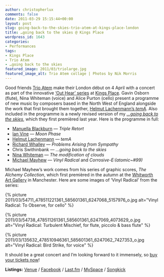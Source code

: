 ```yaml
---
author: christopherlux
comments: false
date: 2011-03-29 15:15:44+00:00
layout: post
slug: going-back-to-the-skies-trio-atem-at-kings-place-london
title: …going back to the skies @ Kings Place
wordpress_id: 1643
categories:
- Performances
tags:
- Kings Place
- Trio Atem
- …going back to the skies
featured_image: 2011/03/triolarge.jpg
featured_image_alt: Trio Atem collage | Photos by Nik Morris
---
```


Good friends [Trio Atem](http://www.myspace.com/trioatem) make their London début on 4 April with a concert as part of the innovative [‘Out Hear’ series](http://www.kingsplace.co.uk/whats-on-book-tickets/out-hear) at [Kings Place](http://www.kingsplace.co.uk/). Gavin Osborn (flute), Nina Whiteman (voice) and Alice Purton (cello) present a programme of new music by composers based in the North West of England alongside the work that first brought them together, [Helmut Lachenmann’s _temA_](http://www.chrisswithinbank.net/2011/03/a-structure-of-physicalities-helmut-lachenmann-tema/). Also included in the programme is a newly revised version of my [_…going back to the skies_](http://www.chrisswithinbank.net/2010/02/back-to-the-skies/), which they first premièred last year. Here is the programme in full:

  * [Manuella Blackburn](http://www.manuella.co.uk/) — _Triple Retort_
  * [Ian Vine](http://www.ianvine.com/) — _Moon Phase_
  * [Helmut Lachenmann](http://www.chrisswithinbank.net/tag/helmut-lachenmann/) — _temA_
  * [Richard Whalley](http://www.richardwhalley.com/) — _Problems Arising from Sympathy_
  * Chris Swithinbank — _…going back to the skies_
  * [Nina Whiteman](http://www.chrisswithinbank.net/2010/11/composer-portrait-nina-whiteman/) — _The modification of clouds_
  * [Michael Mayhew](http://www.michaelmayhew.com/) — _Vinyl Radical_ and _Corrosive-E:(atomic~#99)_

Michael Mayhew’s work comes from his series of graphic scores, _The Alchemy Collection_, which first premièred in the autumn at the [Whitworth Art Gallery](http://www.whitworth.manchester.ac.uk/) in Manchester. Here are some images of ‘Vinyl Radical’ from the series:

{% picture 2011/03/54711_478511221361_585601361_6247068_5157976_o.jpg alt="Vinyl Radical: To Observe, for cello" %}

{% picture 2011/03/54738_478511261361_585601361_6247069_4073629_o.jpg alt="Vinyl Radical: Turbulent Mischief, for flute, piccolo & bass flute" %}

{% picture 2011/03/135632_478510946361_585601361_6247062_7427353_o.jpg alt="Vinyl Radical: Bird Strike, for voice" %}

It should be a great concert and I’m looking forward to it immensely, so [buy your tickets now](http://www.kingsplace.co.uk/book-tickets?perfno=6007)!

**Listings:** [Venue](http://www.kingsplace.co.uk/whats-on-book-tickets/music/trio-atem) / [Facebook](http://www.facebook.com/event.php?eid=196866133666257) / [Last.fm](http://www.last.fm/event/1798779+Trio+Atem) / [MySpace](http://tinyurl.com/24b8lln) / [Songkick](http://www.songkick.com/concerts/8251786-trio-atem-at-kings-place)
